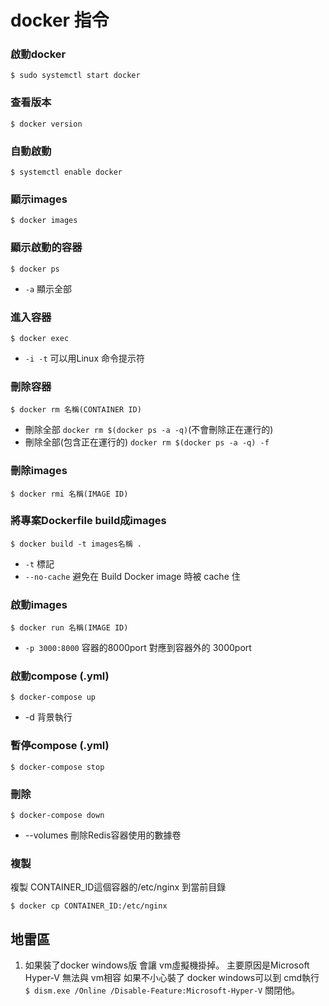 # docker 指令


### **啟動docker**
```
$ sudo systemctl start docker
```

### **查看版本**
```
$ docker version
```

### **自動啟動**
```
$ systemctl enable docker
```

### **顯示images**
```
$ docker images
```

### **顯示啟動的容器**
```
$ docker ps
```
* `-a` 顯示全部

### **進入容器**
```
$ docker exec
```
* `-i -t` 可以用Linux 命令提示符

### **刪除容器**
```
$ docker rm 名稱(CONTAINER ID)
```
* 刪除全部  `docker rm $(docker ps -a -q)`(不會刪除正在運行的)
* 刪除全部(包含正在運行的) `docker rm $(docker ps -a -q) -f`

### **刪除images**
```
$ docker rmi 名稱(IMAGE ID)
```

### **將專案Dockerfile build成images**
```
$ docker build -t images名稱 .
``` 
* `-t` 標記
*  `--no-cache` 避免在 Build Docker image 時被 cache 住

### **啟動images**

```
$ docker run 名稱(IMAGE ID)
```

* `-p 3000:8000` 容器的8000port 對應到容器外的 3000port

### **啟動compose (.yml)**

```
$ docker-compose up
```
* -d 背景執行

### **暫停compose (.yml)**
```
$ docker-compose stop
```

### **刪除**
```
$ docker-compose down
```
* --volumes  刪除Redis容器使用的數據卷

### **複製**

複製 CONTAINER_ID這個容器的/etc/nginx 到當前目錄
```
$ docker cp CONTAINER_ID:/etc/nginx
```

## **地雷區**
1. 如果裝了docker windows版 會讓 vm虛擬機掛掉。 主要原因是Microsoft Hyper-V 無法與 vm相容 如果不小心裝了 docker windows可以到 cmd執行 `$ dism.exe /Online /Disable-Feature:Microsoft-Hyper-V` 關閉他。